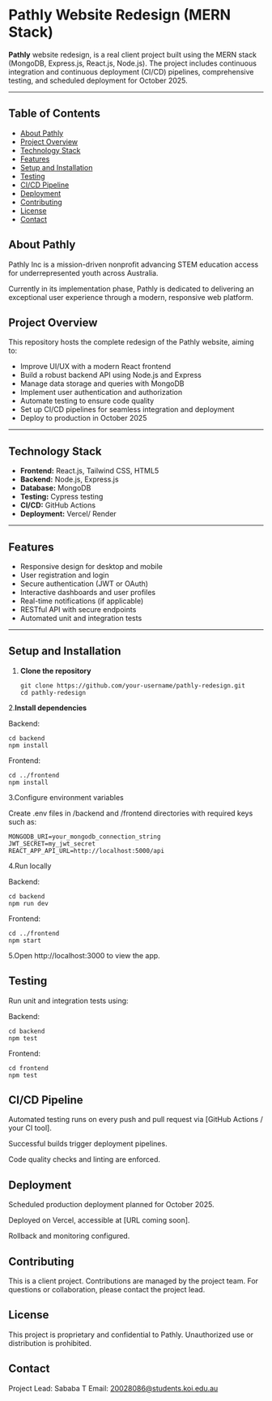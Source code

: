 # Pathly Website Redesign (MERN Stack)

 **Pathly** website redesign, is a real client project built using the MERN stack (MongoDB, Express.js, React.js, Node.js). The project includes continuous integration and continuous deployment (CI/CD) pipelines, comprehensive testing, and scheduled deployment for October 2025.

---

## Table of Contents

- [About Pathly](#about-pathly)  
- [Project Overview](#project-overview)  
- [Technology Stack](#technology-stack)  
- [Features](#features)  
- [Setup and Installation](#setup-and-installation)  
- [Testing](#testing)  
- [CI/CD Pipeline](#cicd-pipeline)  
- [Deployment](#deployment)  
- [Contributing](#contributing)  
- [License](#license)  
- [Contact](#contact)



## About Pathly

Pathly Inc is a mission-driven nonprofit advancing STEM education access for underrepresented youth across Australia.

Currently in its implementation phase, Pathly is dedicated to delivering an exceptional user experience through a modern, responsive web platform.



## Project Overview

This repository hosts the complete redesign of the Pathly website, aiming to:

- Improve UI/UX with a modern React frontend  
- Build a robust backend API using Node.js and Express  
- Manage data storage and queries with MongoDB  
- Implement user authentication and authorization  
- Automate testing to ensure code quality  
- Set up CI/CD pipelines for seamless integration and deployment  
- Deploy to production in October 2025  

---

## Technology Stack

- **Frontend:** React.js, Tailwind CSS, HTML5  
- **Backend:** Node.js, Express.js  
- **Database:** MongoDB  
- **Testing:**  Cypress testing
- **CI/CD:** GitHub Actions  
- **Deployment:** Vercel/ Render 

---

## Features

- Responsive design for desktop and mobile  
- User registration and login  
- Secure authentication (JWT or OAuth)  
- Interactive dashboards and user profiles  
- Real-time notifications (if applicable)  
- RESTful API with secure endpoints  
- Automated unit and integration tests  

---

## Setup and Installation

1. **Clone the repository**

   ```
   git clone https://github.com/your-username/pathly-redesign.git
   cd pathly-redesign

2.**Install dependencies**

Backend:
```
cd backend
npm install
```

Frontend:

```
cd ../frontend
npm install
```

3.Configure environment variables

Create .env files in /backend and /frontend directories with required keys such as:
```
MONGODB_URI=your_mongodb_connection_string
JWT_SECRET=my_jwt_secret
REACT_APP_API_URL=http://localhost:5000/api
```

4.Run locally

Backend:
```
cd backend
npm run dev
```
Frontend:
```
cd ../frontend
npm start
```

5.Open http://localhost:3000 to view the app.

## Testing

Run unit and integration tests using:

Backend:
```
cd backend
npm test
```
Frontend:
```
cd frontend
npm test
```

## CI/CD Pipeline

Automated testing runs on every push and pull request via [GitHub Actions / your CI tool].

Successful builds trigger deployment pipelines.

Code quality checks and linting are enforced.

## Deployment

Scheduled production deployment planned for October 2025.

Deployed on Vercel, accessible at [URL coming soon].

Rollback and monitoring configured.

## Contributing
This is a client project. Contributions are managed by the project team. For questions or collaboration, please contact the project lead. 

## License

This project is proprietary and confidential to Pathly. Unauthorized use or distribution is prohibited.

## Contact
Project Lead:  Sababa T 
Email: 20028086@students.koi.edu.au 
